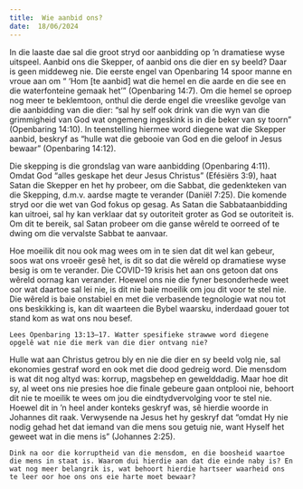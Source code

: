 ```yaml
---
title:  Wie aanbid ons?
date:  18/06/2024
---
```


In die laaste dae sal die groot stryd oor aanbidding op ’n dramatiese wyse uitspeel. Aanbid ons die Skepper, of aanbid ons die dier en sy beeld? Daar is geen middeweg nie. Die eerste engel van Openbaring 14 spoor manne en vroue aan om “ ‘Hom [te aanbid] wat die hemel en die aarde en die see en die waterfonteine gemaak het’” (Openbaring 14:7). Om die hemel se oproep nog meer te beklemtoon, onthul die derde engel die vreeslike gevolge van die aanbidding van die dier: “sal hy self ook drink van die wyn van die grimmigheid van God wat ongemeng ingeskink is in die beker van sy toorn” (Openbaring 14:10). In teenstelling hiermee word diegene wat die Skepper aanbid, beskryf as “hulle wat die gebooie van God en die geloof in Jesus bewaar” (Openbaring 14:12).

Die skepping is die grondslag van ware aanbidding (Openbaring 4:11). Omdat God “alles geskape het deur Jesus Christus” (Efésiërs 3:9), haat Satan die Skepper en het hy probeer, om die Sabbat, die gedenkteken van die Skepping, d.m.v. aardse magte te verander (Daniël 7:25). Die komende stryd oor die wet van God fokus op gesag. As Satan die Sabbataanbidding kan uitroei, sal hy kan verklaar dat sy outoriteit groter as God se outoriteit is. Om dit te bereik, sal Satan probeer om die ganse wêreld te oorreed of te dwing om die vervalste Sabbat te aanvaar.

Hoe moeilik dit nou ook mag wees om in te sien dat dit wel kan gebeur, soos wat ons vroeër gesê het, is dit so dat die wêreld op dramatiese wyse besig is om te verander. Die COVID-19 krisis het aan ons getoon dat ons wêreld oornag kan verander. Hoewel ons nie die fyner besonderhede weet oor wat daartoe sal lei nie, is dit nie baie moeilik om jou dit voor te stel nie. Die wêreld is baie onstabiel en met die verbasende tegnologie wat nou tot ons beskikking is, kan dít waarteen die Bybel waarsku, inderdaad gouer tot stand kom as wat ons nou besef.

`Lees Openbaring 13:13–17. Watter spesifieke strawwe word diegene opgelê wat nie die merk van die dier ontvang nie?`

Hulle wat aan Christus getrou bly en nie die dier en sy beeld volg nie, sal ekonomies gestraf word en ook met die dood gedreig word. Die mensdom is wat dit nog altyd was: korrup, magsbehep en gewelddadig. Maar hoe dit sy, al weet ons nie presies hoe die finale gebeure gaan ontplooi nie, behoort dit nie te moeilik te wees om jou die eindtydvervolging voor te stel nie. Hoewel dit in ’n heel ander konteks geskryf was, sê hierdie woorde in Johannes dit raak. Verwysende na Jesus het hy geskryf dat “omdat Hy nie nodig gehad het dat iemand van die mens sou getuig nie, want Hyself het geweet wat in die mens is” (Johannes 2:25).

`Dink na oor die korruptheid van die mensdom, en die boosheid waartoe die mens in staat is. Waarom dui hierdie aan dat die einde naby is? En wat nog meer belangrik is, wat behoort hierdie hartseer waarheid ons te leer oor hoe ons ons eie harte moet bewaar?`